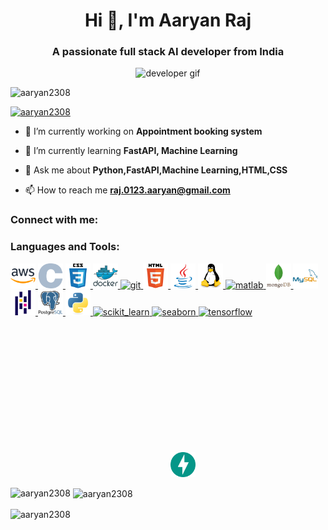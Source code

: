 <h1 align="center">Hi 👋, I'm Aaryan Raj</h1>
<h3 align="center">A passionate full stack AI developer from India</h3>

<p align="center">
  <img src="https://media1.giphy.com/media/v1.Y2lkPTc5MGI3NjExdnFtN3BpNWswbmJyM3JiZDFyMnJkYTJia2duMHJieTVkMTBlcnBmeSZlcD12MV9pbnRlcm5hbF9naWZfYnlfaWQmY3Q9Zw/lVbZ3Puzl3qFlU77ri/giphy.gif" alt="developer gif" width="500"/>
</p>


<p align="left"> <img src="https://komarev.com/ghpvc/?username=aaryan2308&label=Profile%20views&color=0e75b6&style=flat" alt="aaryan2308" /> </p>

<p align="left"> <a href="https://github.com/ryo-ma/github-profile-trophy"><img src="https://github-profile-trophy.vercel.app/?username=aaryan2308" alt="aaryan2308" /></a> </p>

- 🔭 I’m currently working on **Appointment booking system**

- 🌱 I’m currently learning **FastAPI, Machine Learning**

- 💬 Ask me about **Python,FastAPI,Machine Learning,HTML,CSS**

- 📫 How to reach me **raj.0123.aaryan@gmail.com**

<h3 align="left">Connect with me:</h3>
<p align="left">
</p>

<h3 align="left">Languages and Tools:</h3>
<p align="left"> <a href="https://aws.amazon.com" target="_blank" rel="noreferrer"> <img src="https://raw.githubusercontent.com/devicons/devicon/master/icons/amazonwebservices/amazonwebservices-original-wordmark.svg" alt="aws" width="40" height="40"/> </a> <a href="https://www.cprogramming.com/" target="_blank" rel="noreferrer"> <img src="https://raw.githubusercontent.com/devicons/devicon/master/icons/c/c-original.svg" alt="c" width="40" height="40"/> </a> <a href="https://www.w3schools.com/css/" target="_blank" rel="noreferrer"> <img src="https://raw.githubusercontent.com/devicons/devicon/master/icons/css3/css3-original-wordmark.svg" alt="css3" width="40" height="40"/> </a> <a href="https://www.docker.com/" target="_blank" rel="noreferrer"> <img src="https://raw.githubusercontent.com/devicons/devicon/master/icons/docker/docker-original-wordmark.svg" alt="docker" width="40" height="40"/> </a> <a href="https://git-scm.com/" target="_blank" rel="noreferrer"> <img src="https://www.vectorlogo.zone/logos/git-scm/git-scm-icon.svg" alt="git" width="40" height="40"/> </a> <a href="https://www.w3.org/html/" target="_blank" rel="noreferrer"> <img src="https://raw.githubusercontent.com/devicons/devicon/master/icons/html5/html5-original-wordmark.svg" alt="html5" width="40" height="40"/> </a> <a href="https://www.java.com" target="_blank" rel="noreferrer"> <img src="https://raw.githubusercontent.com/devicons/devicon/master/icons/java/java-original.svg" alt="java" width="40" height="40"/> </a> <a href="https://www.linux.org/" target="_blank" rel="noreferrer"> <img src="https://raw.githubusercontent.com/devicons/devicon/master/icons/linux/linux-original.svg" alt="linux" width="40" height="40"/> </a> <a href="https://www.mathworks.com/" target="_blank" rel="noreferrer"> <img src="https://upload.wikimedia.org/wikipedia/commons/2/21/Matlab_Logo.png" alt="matlab" width="40" height="40"/> </a> <a href="https://www.mongodb.com/" target="_blank" rel="noreferrer"> <img src="https://raw.githubusercontent.com/devicons/devicon/master/icons/mongodb/mongodb-original-wordmark.svg" alt="mongodb" width="40" height="40"/> </a> <a href="https://www.mysql.com/" target="_blank" rel="noreferrer"> <img src="https://raw.githubusercontent.com/devicons/devicon/master/icons/mysql/mysql-original-wordmark.svg" alt="mysql" width="40" height="40"/> </a> <a href="https://pandas.pydata.org/" target="_blank" rel="noreferrer"> <img src="https://raw.githubusercontent.com/devicons/devicon/2ae2a900d2f041da66e950e4d48052658d850630/icons/pandas/pandas-original.svg" alt="pandas" width="40" height="40"/> </a> <a href="https://www.postgresql.org" target="_blank" rel="noreferrer"> <img src="https://raw.githubusercontent.com/devicons/devicon/master/icons/postgresql/postgresql-original-wordmark.svg" alt="postgresql" width="40" height="40"/> </a> <a href="https://www.python.org" target="_blank" rel="noreferrer"> <img src="https://raw.githubusercontent.com/devicons/devicon/master/icons/python/python-original.svg" alt="python" width="40" height="40"/> </a> <a href="https://scikit-learn.org/" target="_blank" rel="noreferrer"> <img src="https://upload.wikimedia.org/wikipedia/commons/0/05/Scikit_learn_logo_small.svg" alt="scikit_learn" width="40" height="40"/> </a> <a href="https://seaborn.pydata.org/" target="_blank" rel="noreferrer"> <img src="https://seaborn.pydata.org/_images/logo-mark-lightbg.svg" alt="seaborn" width="40" height="40"/> </a> <a href="https://www.tensorflow.org" target="_blank" rel="noreferrer"> <img src="https://www.vectorlogo.zone/logos/tensorflow/tensorflow-icon.svg" alt="tensorflow" width="40" height="40"/> </a>
<svg width="256" height="256" viewBox="0 0 256 256" fill="none" xmlns="http://www.w3.org/2000/svg">
<a href="https://fastapi.tiangolo.com/" target="_blank" rel="noreferrer"> 
<img src="https://raw.githubusercontent.com/devicons/devicon/master/icons/fastapi/fastapi-original.svg" alt="fastapi" width="40" height="40"/>
  </a></p>

<p><img align="left" src="https://github-readme-stats.vercel.app/api/top-langs?username=aaryan2308&show_icons=true&locale=en&layout=compact" alt="aaryan2308" /></p>

<p>&nbsp;<img align="center" src="https://github-readme-stats.vercel.app/api?username=aaryan2308&show_icons=true&locale=en" alt="aaryan2308" /></p>

<p><img align="center" src="https://github-readme-streak-stats.herokuapp.com/?user=aaryan2308&" alt="aaryan2308" /></p>
